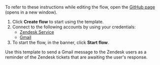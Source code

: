To refer to these instructions while editing the flow, open the [GitHub page](https://github.com/ot4i/app-connect-templates/tree/master/resources/markdown/Send%20a%20Gmail%20message%20to%20the%20Zendesk%20user%20for%20each%20ticket%20retrieved%20from%20Zendesk_instructions.md) (opens in a new window).

1. Click **Create flow** to start using the template.
2. Connect to the following accounts by using your credentials:
   - [Zendesk Service](https://www.ibm.com/docs/en/app-connect/containers_cd?topic=apps-zendesk-service)
   - [Gmail](https://www.ibm.com/docs/en/app-connect/containers_cd?topic=apps-gmail) 
3. To start the flow, in the banner, click **Start flow**.


Use this template to send a Gmail message to the Zendesk users as a reminder of the Zendesk tickets that are awaiting the user's response.

 
